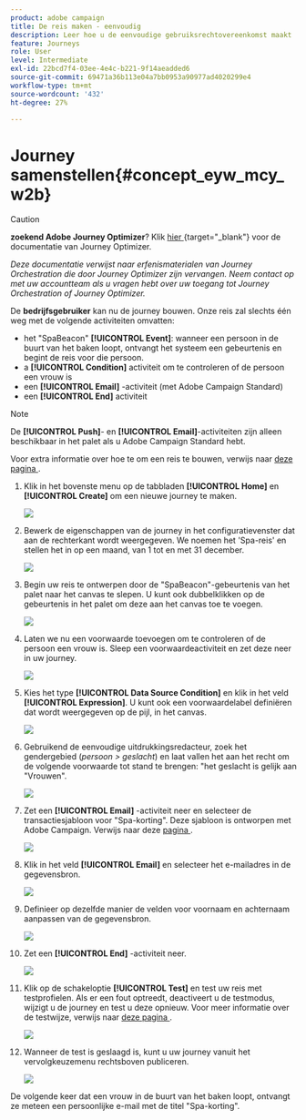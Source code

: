 ```yaml
---
product: adobe campaign
title: De reis maken - eenvoudig
description: Leer hoe u de eenvoudige gebruiksrechtovereenkomst maakt
feature: Journeys
role: User
level: Intermediate
exl-id: 22bcd7f4-03ee-4e4c-b221-9f14aeadded6
source-git-commit: 69471a36b113e04a7bb0953a90977ad4020299e4
workflow-type: tm+mt
source-wordcount: '432'
ht-degree: 27%

---
```


# Journey samenstellen{#concept_eyw_mcy_w2b}


>[!CAUTION]
>
>**zoekend Adobe Journey Optimizer**? Klik [ hier ](https://experienceleague.adobe.com/nl/docs/journey-optimizer/using/ajo-home){target="_blank"} voor de documentatie van Journey Optimizer.
>
>
>_Deze documentatie verwijst naar erfenismaterialen van Journey Orchestration die door Journey Optimizer zijn vervangen. Neem contact op met uw accountteam als u vragen hebt over uw toegang tot Journey Orchestration of Journey Optimizer._


De **bedrijfsgebruiker** kan nu de journey bouwen. Onze reis zal slechts één weg met de volgende activiteiten omvatten:

* het &quot;SpaBeacon&quot; **[!UICONTROL Event]**: wanneer een persoon in de buurt van het baken loopt, ontvangt het systeem een gebeurtenis en begint de reis voor die persoon.
* a **[!UICONTROL Condition]** activiteit om te controleren of de persoon een vrouw is
* een **[!UICONTROL Email]** -activiteit (met Adobe Campaign Standard)
* een **[!UICONTROL End]** activiteit

>[!NOTE]
>
>De **[!UICONTROL Push]**- en **[!UICONTROL Email]**-activiteiten zijn alleen beschikbaar in het palet als u Adobe Campaign Standard hebt.

Voor extra informatie over hoe te om een reis te bouwen, verwijs naar [ deze pagina ](../building-journeys/journey.md).

1. Klik in het bovenste menu op de tabbladen **[!UICONTROL Home]** en **[!UICONTROL Create]** om een nieuwe journey te maken.

   ![](../assets/journey31.png)

1. Bewerk de eigenschappen van de journey in het configuratievenster dat aan de rechterkant wordt weergegeven. We noemen het &#39;Spa-reis&#39; en stellen het in op een maand, van 1 tot en met 31 december.

   ![](../assets/journeyuc1_8.png)

1. Begin uw reis te ontwerpen door de &quot;SpaBeacon&quot;-gebeurtenis van het palet naar het canvas te slepen. U kunt ook dubbelklikken op de gebeurtenis in het palet om deze aan het canvas toe te voegen.

   ![](../assets/journeyuc1_9.png)

1. Laten we nu een voorwaarde toevoegen om te controleren of de persoon een vrouw is. Sleep een voorwaardeactiviteit en zet deze neer in uw journey.

   ![](../assets/journeyuc1_10.png)

1. Kies het type **[!UICONTROL Data Source Condition]** en klik in het veld **[!UICONTROL Expression]**. U kunt ook een voorwaardelabel definiëren dat wordt weergegeven op de pijl, in het canvas.

   ![](../assets/journeyuc1_11.png)

1. Gebruikend de eenvoudige uitdrukkingsredacteur, zoek het gendergebied (_persoon > geslacht_) en laat vallen het aan het recht om de volgende voorwaarde tot stand te brengen: &quot;het geslacht is gelijk aan &quot;Vrouwen&quot;.

   ![](../assets/journeyuc1_12.png)

1. Zet een **[!UICONTROL Email]** -activiteit neer en selecteer de transactiesjabloon voor &quot;Spa-korting&quot;. Deze sjabloon is ontworpen met Adobe Campaign. Verwijs naar deze [ pagina ](https://experienceleague.adobe.com/docs/campaign-standard/using/communication-channels/transactional-messaging/getting-started-with-transactional-msg.html?lang=nl).

   ![](../assets/journeyuc1_13.png)

1. Klik in het veld **[!UICONTROL Email]** en selecteer het e-mailadres in de gegevensbron.

   ![](../assets/journeyuc1_14.png)

1. Definieer op dezelfde manier de velden voor voornaam en achternaam aanpassen van de gegevensbron.

   ![](../assets/journeyuc1_15.png)

1. Zet een **[!UICONTROL End]** -activiteit neer.

   ![](../assets/journeyuc1_17.png)

1. Klik op de schakeloptie **[!UICONTROL Test]** en test uw reis met testprofielen. Als er een fout optreedt, deactiveert u de testmodus, wijzigt u de journey en test u deze opnieuw. Voor meer informatie over de testwijze, verwijs naar [ deze pagina ](../building-journeys/testing-the-journey.md).

   ![](../assets/journeyuc1_18bis.png)

1. Wanneer de test is geslaagd is, kunt u uw journey vanuit het vervolgkeuzemenu rechtsboven publiceren.

   ![](../assets/journeyuc1_18.png)

De volgende keer dat een vrouw in de buurt van het baken loopt, ontvangt ze meteen een persoonlijke e-mail met de titel &quot;Spa-korting&quot;.
